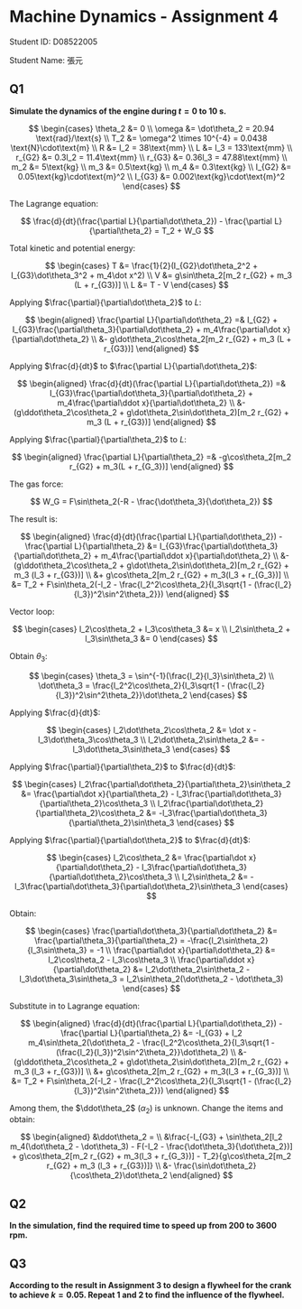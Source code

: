 # Machine Dynamics - Assignment 4

Student ID: D08522005

Student Name: 張元

## Q1

**Simulate the dynamics of the engine during $t = 0$ to $10$ s.**

$$
\begin{cases}
\theta_2 &= 0
\\
\omega &= \dot\theta_2 = 20.94 \text{rad}/\text{s}
\\
T_2 &= \omega^2 \times 10^{-4} = 0.0438 \text{N}\cdot\text{m}
\\
R &= l_2 = 38\text{mm}
\\
L &= l_3 = 133\text{mm}
\\
r_{G2} &= 0.3l_2 = 11.4\text{mm}
\\
r_{G3} &= 0.36l_3 = 47.88\text{mm}
\\
m_2 &= 5\text{kg}
\\
m_3 &= 0.5\text{kg}
\\
m_4 &= 0.3\text{kg}
\\
I_{G2} &= 0.05\text{kg}\cdot\text{m}^2
\\
I_{G3} &= 0.002\text{kg}\cdot\text{m}^2
\end{cases}
$$

The Lagrange equation:

$$
\frac{d}{dt}(\frac{\partial L}{\partial\dot\theta_2}) - \frac{\partial L}{\partial\theta_2} = T_2 + W_G
$$

Total kinetic and potential energy:

$$
\begin{cases}
T &= \frac{1}{2}(I_{G2}\dot\theta_2^2 + I_{G3}\dot\theta_3^2 + m_4\dot x^2)
\\
V &= g\sin\theta_2[m_2 r_{G2} + m_3 (L + r_{G3})]
\\
L &= T - V
\end{cases}
$$

Applying $\frac{\partial}{\partial\dot\theta_2}$ to $L$:

$$
\begin{aligned}
\frac{\partial L}{\partial\dot\theta_2} =& I_{G2} + I_{G3}\frac{\partial\theta_3}{\partial\dot\theta_2} + m_4\frac{\partial\dot x}{\partial\dot\theta_2}
\\
&- g\dot\theta_2\cos\theta_2[m_2 r_{G2} + m_3 (L + r_{G3})]
\end{aligned}
$$

Applying $\frac{d}{dt}$ to $\frac{\partial L}{\partial\dot\theta_2}$:

$$
\begin{aligned}
\frac{d}{dt}(\frac{\partial L}{\partial\dot\theta_2}) =& I_{G3}\frac{\partial\dot\theta_3}{\partial\dot\theta_2} + m_4\frac{\partial\ddot x}{\partial\dot\theta_2}
\\
&- (g\ddot\theta_2\cos\theta_2 + g\dot\theta_2\sin\dot\theta_2)[m_2 r_{G2} + m_3 (L + r_{G3})]
\end{aligned}
$$

Applying $\frac{\partial}{\partial\theta_2}$ to $L$:

$$
\begin{aligned}
\frac{\partial L}{\partial\theta_2} =& -g\cos\theta_2[m_2 r_{G2} + m_3(L + r_{G_3})]
\end{aligned}
$$

The gas force:

$$
W_G = F\sin\theta_2(-R - \frac{\dot\theta_3}{\dot\theta_2})
$$

The result is:

$$
\begin{aligned}
\frac{d}{dt}(\frac{\partial L}{\partial\dot\theta_2}) - \frac{\partial L}{\partial\theta_2} &=
I_{G3}\frac{\partial\dot\theta_3}{\partial\dot\theta_2} + m_4\frac{\partial\ddot x}{\partial\dot\theta_2}
\\
&- (g\ddot\theta_2\cos\theta_2 + g\dot\theta_2\sin\dot\theta_2)[m_2 r_{G2} + m_3 (l_3 + r_{G3})]
\\
&+ g\cos\theta_2[m_2 r_{G2} + m_3(l_3 + r_{G_3})]
\\
&= T_2 + F\sin\theta_2(-l_2 - \frac{l_2^2\cos\theta_2}{l_3\sqrt{1 - (\frac{l_2}{l_3})^2\sin^2\theta_2}})
\end{aligned}
$$

Vector loop:

$$
\begin{cases}
l_2\cos\theta_2 + l_3\cos\theta_3 &= x
\\
l_2\sin\theta_2 + l_3\sin\theta_3 &= 0
\end{cases}
$$

Obtain $\theta_3$:

$$
\begin{cases}
\theta_3 = \sin^{-1}(\frac{l_2}{l_3}\sin\theta_2)
\\
\dot\theta_3 = \frac{l_2^2\cos\theta_2}{l_3\sqrt{1 - (\frac{l_2}{l_3})^2\sin^2\theta_2}}\dot\theta_2
\end{cases}
$$

Applying $\frac{d}{dt}$:

$$
\begin{cases}
l_2\dot\theta_2\cos\theta_2 &= \dot x - l_3\dot\theta_3\cos\theta_3
\\
l_2\dot\theta_2\sin\theta_2 &= -l_3\dot\theta_3\sin\theta_3
\end{cases}
$$

Applying $\frac{\partial}{\partial\theta_2}$ to $\frac{d}{dt}$:

$$
\begin{cases}
l_2\frac{\partial\dot\theta_2}{\partial\theta_2}\sin\theta_2 &= \frac{\partial\dot x}{\partial\theta_2} - l_3\frac{\partial\dot\theta_3}{\partial\theta_2}\cos\theta_3
\\
l_2\frac{\partial\dot\theta_2}{\partial\theta_2}\cos\theta_2 &= -l_3\frac{\partial\dot\theta_3}{\partial\theta_2}\sin\theta_3
\end{cases}
$$

Applying $\frac{\partial}{\partial\dot\theta_2}$ to $\frac{d}{dt}$:

$$
\begin{cases}
l_2\cos\theta_2 &= \frac{\partial\dot x}{\partial\dot\theta_2} - l_3\frac{\partial\dot\theta_3}{\partial\dot\theta_2}\cos\theta_3
\\
l_2\sin\theta_2 &= -l_3\frac{\partial\dot\theta_3}{\partial\dot\theta_2}\sin\theta_3
\end{cases}
$$

Obtain:

$$
\begin{cases}
\frac{\partial\dot\theta_3}{\partial\dot\theta_2} &= \frac{\partial\theta_3}{\partial\theta_2} = -\frac{l_2\sin\theta_2}{l_3\sin\theta_3} = -1
\\
\frac{\partial\dot x}{\partial\dot\theta_2} &= l_2\cos\theta_2 - l_3\cos\theta_3
\\
\frac{\partial\ddot x}{\partial\dot\theta_2} &= l_2\dot\theta_2\sin\theta_2 - l_3\dot\theta_3\sin\theta_3 = l_2\sin\theta_2(\dot\theta_2 - \dot\theta_3)
\end{cases}
$$

Substitute in to Lagrange equation:

$$
\begin{aligned}
\frac{d}{dt}(\frac{\partial L}{\partial\dot\theta_2}) - \frac{\partial L}{\partial\theta_2} &=
-I_{G3} + l_2 m_4\sin\theta_2(\dot\theta_2 - \frac{l_2^2\cos\theta_2}{l_3\sqrt{1 - (\frac{l_2}{l_3})^2\sin^2\theta_2}}\dot\theta_2)
\\
&- (g\ddot\theta_2\cos\theta_2 + g\dot\theta_2\sin\dot\theta_2)[m_2 r_{G2} + m_3 (l_3 + r_{G3})]
\\
&+ g\cos\theta_2[m_2 r_{G2} + m_3(l_3 + r_{G_3})]
\\
&= T_2 + F\sin\theta_2(-l_2 - \frac{l_2^2\cos\theta_2}{l_3\sqrt{1 - (\frac{l_2}{l_3})^2\sin^2\theta_2}})
\end{aligned}
$$

Among them, the $\ddot\theta_2$ ($\alpha_2$) is unknown.
Change the items and obtain:

$$
\begin{aligned}
&\ddot\theta_2 =
\\
&\frac{-I_{G3} + \sin\theta_2[l_2 m_4(\dot\theta_2 - \dot\theta_3) - F(-l_2 - \frac{\dot\theta_3}{\dot\theta_2})] + g\cos\theta_2[m_2 r_{G2} + m_3(l_3 + r_{G_3})] - T_2}{g\cos\theta_2[m_2 r_{G2} + m_3 (l_3 + r_{G3})]}
\\
&- \frac{\sin\dot\theta_2}{\cos\theta_2}\dot\theta_2
\end{aligned}
$$

## Q2

**In the simulation, find the required time to speed up from $200$ to $3600$ rpm.**

## Q3

**According to the result in Assignment 3 to design a flywheel for the crank to achieve $k = 0.05$. Repeat 1
and 2 to find the influence of the flywheel.**

